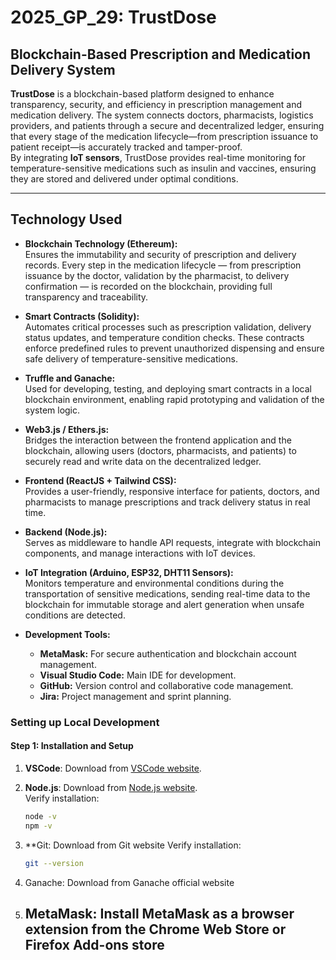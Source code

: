 # 2025_GP_29: TrustDose
## Blockchain-Based Prescription and Medication Delivery System  

**TrustDose** is a blockchain-based platform designed to enhance transparency, security, and efficiency in prescription management and medication delivery. The system connects doctors, pharmacists, logistics providers, and patients through a secure and decentralized ledger, ensuring that every stage of the medication lifecycle—from prescription issuance to patient receipt—is accurately tracked and tamper-proof.  
By integrating **IoT sensors**, TrustDose provides real-time monitoring for temperature-sensitive medications such as insulin and vaccines, ensuring they are stored and delivered under optimal conditions.  

---

## Technology Used

- **Blockchain Technology (Ethereum):**  
  Ensures the immutability and security of prescription and delivery records. Every step in the medication lifecycle — from prescription issuance by the doctor, validation by the pharmacist, to delivery confirmation — is recorded on the blockchain, providing full transparency and traceability.

- **Smart Contracts (Solidity):**  
  Automates critical processes such as prescription validation, delivery status updates, and temperature condition checks. These contracts enforce predefined rules to prevent unauthorized dispensing and ensure safe delivery of temperature-sensitive medications.

- **Truffle and Ganache:**  
  Used for developing, testing, and deploying smart contracts in a local blockchain environment, enabling rapid prototyping and validation of the system logic.

- **Web3.js / Ethers.js:**  
  Bridges the interaction between the frontend application and the blockchain, allowing users (doctors, pharmacists, and patients) to securely read and write data on the decentralized ledger.

- **Frontend (ReactJS + Tailwind CSS):**  
  Provides a user-friendly, responsive interface for patients, doctors, and pharmacists to manage prescriptions and track delivery status in real time.

- **Backend (Node.js):**  
  Serves as middleware to handle API requests, integrate with blockchain components, and manage interactions with IoT devices.

- **IoT Integration (Arduino, ESP32, DHT11 Sensors):**  
  Monitors temperature and environmental conditions during the transportation of sensitive medications, sending real-time data to the blockchain for immutable storage and alert generation when unsafe conditions are detected.

- **Development Tools:**  
  - **MetaMask:** For secure authentication and blockchain account management.  
  - **Visual Studio Code:** Main IDE for development.  
  - **GitHub:** Version control and collaborative code management.  
  - **Jira:** Project management and sprint planning.

### Setting up Local Development

#### Step 1: Installation and Setup

1. **VSCode**: Download from [VSCode website](https://code.visualstudio.com/).

2. **Node.js**: Download from [Node.js website](https://nodejs.org/).  
   Verify installation:
   ```bash
   node -v
   npm -v
3. **Git: Download from Git website
   Verify installation:
   ```bash
   git --version
4. Ganache: Download from Ganache official website
5. MetaMask: Install MetaMask as a browser extension from the Chrome Web Store or Firefox Add-ons store
   ---
   




   
 
   


